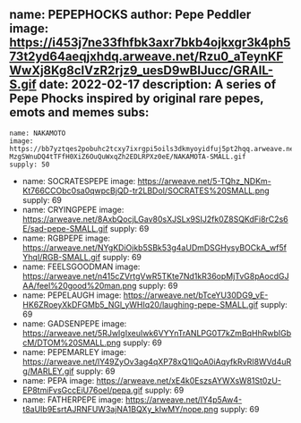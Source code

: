name: PEPEPHOCKS
author: Pepe Peddler
image: https://i453j7ne33fhfbk3axr7bkb4ojkxgr3k4ph573t2yd64aeqjxhdq.arweave.net/Rzu0_aTeynKFWwXj8Kg8clVzR2rjz9_uesD9wBIJucc/GRAIL-S.gif
date: 2022-02-17
description: A series of Pepe Phocks inspired by original rare pepes, emots and memes
subs: 
  -
    name: NAKAMOTO
    image: https://bb7yztqes2pobuhc2tcxy7ixrgpi5oils3dkmyoyidfuj5pt2hqq.arweave.net/CH-MzgSWnuDQ4tTFfH0XiZ6OuQuWxqZh2EDLRPXz0eE/NAKAMOTA-SMALL.gif
    supply: 50 
  -
    name: SOCRATESPEPE
    image: https://arweave.net/5-TQhz_NDKm-Kt766CCObc0sa0qwpcBjQD-tr2LBDoI/SOCRATES%20SMALL.png
    supply: 69
-
    name: CRYINGPEPE
    image: https://arweave.net/8AxbQocjLGav80sXJSLx9SIJ2fk0Z8SQKdFi8rC2s6E/sad-pepe-SMALL.gif
    supply: 69
-
    name: RGBPEPE
    image: https://arweave.net/NYgKDiOjkb5SBk53g4aUDmDSGHysyBOCkA_wf5fYhqI/RGB-SMALL.gif
    supply: 69 
-
    name: FEELSGOODMAN
    image: https://arweave.net/n415cZVrtgVwR5TKte7Nd1kR36opMjTvG8pAocdGJAA/feel%20good%20man.png
    supply: 69 
-
    name: PEPELAUGH
    image: https://arweave.net/bTceYU30DG9_vE-HK6ZRoeyXkDFGMb5_NGl_yWHIq20/laughing-pepe-SMALL.gif
    supply: 69 
-
    name: GADSENPEPE
    image: https://arweave.net/5RJwIgIxeuIwk6VYYnTrANLPG0T7kZmBqHhRwbIGbcM/DTOM%20SMALL.png
    supply: 69 
-
    name: PEPEMARLEY
    image: https://arweave.net/lY49ZyOv3ag4qXP78xQ1lQoA0iAqyfkRvRI8WVd4uRg/MARLEY.gif
    supply: 69
-
    name: PEPA
    image: https://arweave.net/xE4k0EszsAYWXsW81St0zU-EP8tmiFvsGccEiU76oeI/pepa.gif
    supply: 69
-
    name: FATHERPEPE
    image: https://arweave.net/IY4p5Aw4-t8aUIb9EsrtAJRNFUW3ajNA1BQXy_kIwMY/nope.png
    supply: 69